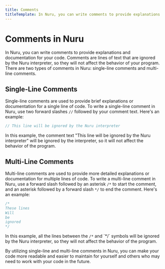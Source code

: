 ```yaml
---
title: Comments
titleTemplate: In Nuru, you can write comments to provide explanations and documentation for your code.
---
```


# Comments in Nuru

In Nuru, you can write comments to provide explanations and documentation for your code. Comments are lines of text that are ignored by the Nuru interpreter, so they will not affect the behavior of your program. There are two types of comments in Nuru: single-line comments and multi-line comments.

## Single-Line Comments

Single-line comments are used to provide brief explanations or documentation for a single line of code. To write a single-line comment in Nuru, use two forward slashes `//` followed by your comment text. Here's an example:

```go
// This line will be ignored by the Nuru interpreter
```

In this example, the comment text "This line will be ignored by the Nuru interpreter" will be ignored by the interpreter, so it will not affect the behavior of the program.

## Multi-Line Comments

Multi-line comments are used to provide more detailed explanations or documentation for multiple lines of code. To write a multi-line comment in Nuru, use a forward slash followed by an asterisk `/*` to start the comment, and an asterisk followed by a forward slash `*/` to end the comment. Here's an example:

```go
/*
These lines
Will
be
ignored
*/
```

In this example, all the lines between the `/*` and \`\*/` symbols will be ignored by the Nuru interpreter, so they will not affect the behavior of the program.

By utilizing single-line and multi-line comments in Nuru, you can make your code more readable and easier to maintain for yourself and others who may need to work with your code in the future.
